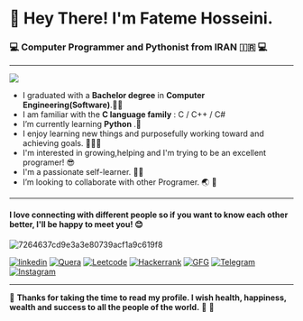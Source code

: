 # :wave: Hey There! I'm Fateme Hosseini.  #
###  :computer: Computer Programmer and Pythonist from IRAN  :iran:  :computer: ###
---
 ![](https://imgprx.livejournal.net/4ea3c9853f469e66433e1ba01bb8a75d685f54d9/YhLdR68Z0OwssUlGsqC0zTdPbnpD-AgcusF5necJIVug6IN6fPgkWJDp4HN2zOwNdCMCAlhWI5hZZkIyidEJWb2K-PNVlTrkXxN5OZRgdMA)
- I graduated with a **Bachelor degree** in **Computer Engineering(Software)**.👩‍🎓
- I am familiar with the **C language family** : C / C++ / C#
- I’m currently learning  **Python** .:snake:
- I enjoy learning new things and purposefully working toward and achieving goals. :muscle::muscle::muscle:
- I'm interested in growing,helping and I'm trying to be an excellent programer! :sunglasses:
- I'm a passionate self-learner. :woman_technologist:
- I’m looking to collaborate with other Programer. :earth_asia: :handshake:

---
#### I love connecting with different people so if you want to know each other better, I'll be happy to meet you! 😊 ####
![7264637cd9e3a3e80739acf1a9c619f8](https://user-images.githubusercontent.com/30872684/141693399-ccc50f34-2c54-49f7-bfde-80543e9d9f02.jpg)

[![linkedin](https://user-images.githubusercontent.com/30872684/142379074-32da1cd1-f54f-4243-a355-169d7c842d04.png)][1]
[![Quera](https://user-images.githubusercontent.com/30872684/142379515-9234d43f-c9b2-41d7-a3b9-59b2f22241c7.png)][2]
[![Leetcode](https://user-images.githubusercontent.com/30872684/142379618-121ddbaa-3548-4fd5-b934-09fdac71cc0b.png)][3]
[![Hackerrank](https://user-images.githubusercontent.com/30872684/142379688-1ce61acd-f072-47a0-a24f-b3580ba61ca3.png)][4]
[![GFG](https://cloud.githubusercontent.com/assets/17016297/18839848/0fc7e74e-83d2-11e6-8c6a-277fc9d6e067.png)][5]
[![Telegram](https://cloud.githubusercontent.com/assets/17016297/18839848/0fc7e74e-83d2-11e6-8c6a-277fc9d6e067.png)][6]
[![Instagram](https://user-images.githubusercontent.com/30872684/142381630-5520f960-c2ed-4329-9a46-00c489f765ba.png)][7]

[1]: http://linkedin.com/in/fateme-hosseini-183aa2133
[2]: https://quera.ir/profile/mv9t9m
[3]: https://leetcode.com/ft_hs1396/
[4]: https://www.hackerrank.com/fh_Programer777
[5]: https://auth.geeksforgeeks.org/user/fhprogramer777
[6]: https://t.me/Fateme00Hosseini
[7]: https://www.instagram.com/ft_hs1396/

---
:sparkling_heart: **Thanks for taking the time to read my profile. I wish health, happiness, wealth and success to all the people of the world.** :pray: :hibiscus:




